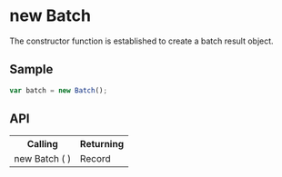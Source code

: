 <H1>new Batch</H1>

The constructor function is established to create a batch result object.

<h2>Sample</h2>

```javascript
var batch = new Batch();
```

<h2>API</h2>

<table>
<tr><th>Calling</th><th>Returning</th></tr>
<tr><td>new Batch ( )</td><td>Record</td></tr>
</table>


